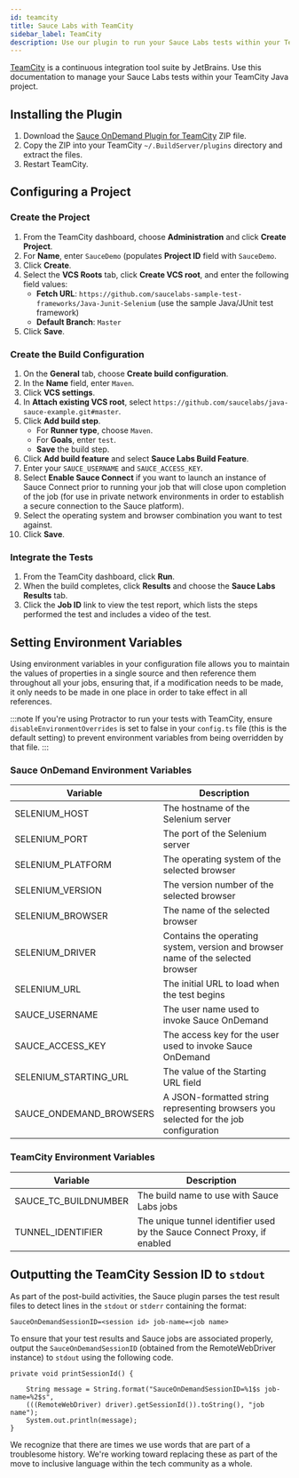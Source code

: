 ```yaml
---
id: teamcity
title: Sauce Labs with TeamCity
sidebar_label: TeamCity
description: Use our plugin to run your Sauce Labs tests within your TeamCity pipeline.
---
```


[TeamCity](https://www.jetbrains.com/teamcity/) is a continuous integration tool suite by JetBrains. Use this documentation to manage your Sauce Labs tests within your TeamCity Java project.

## Installing the Plugin

1. Download the [Sauce OnDemand Plugin for TeamCity](https://saucelabs.com/downloads/teamcity/release/com/saucelabs/teamcity/build/1.50/build-1.50.zip) ZIP file.
1. Copy the ZIP into your TeamCity `~/.BuildServer/plugins` directory and extract the files.
1. Restart TeamCity.

## Configuring a Project

### Create the Project

1. From the TeamCity dashboard, choose  **Administration** and click **Create Project**.
1. For **Name**, enter `SauceDemo` (populates **Project ID** field with `SauceDemo`.
1. Click **Create**.
1. Select the **VCS Roots** tab, click **Create VCS root**, and enter the following field values:
    * **Fetch URL**: `https://github.com/saucelabs-sample-test-frameworks/Java-Junit-Selenium` (use the sample Java/JUnit test framework)
    * **Default Branch**: `Master`
1. Click **Save**.

### Create the Build Configuration

1. On the **General** tab, choose **Create build configuration**.
1. In the **Name** field, enter `Maven`.
1. Click **VCS settings**.
1. In **Attach existing VCS root**, select `https://github.com/saucelabs/java-sauce-example.git#master`.
1. Click **Add build step**.
    * For **Runner type**, choose `Maven`.
    * For **Goals**, enter `test`.
    * **Save** the build step.
1. Click **Add build feature** and select **Sauce Labs Build Feature**.
1. Enter your `SAUCE_USERNAME` and `SAUCE_ACCESS_KEY`.
1. Select **Enable Sauce Connect** if you want to launch an instance of Sauce Connect prior to running your job that will close upon completion of the job (for use in private network environments in order to establish a secure connection to the Sauce platform).
1. Select the operating system and browser combination you want to test against.  
1. Click **Save**.

### Integrate the Tests

1. From the TeamCity dashboard, click **Run**.
1. When the build completes, click **Results** and choose the **Sauce Labs Results** tab.
1. Click the **Job ID** link to view the test report, which lists the steps performed the test and includes a video of the test.


## Setting Environment Variables

Using environment variables in your configuration file allows you to maintain the values of properties in a single source and then reference them throughout all your jobs, ensuring that, if a modification needs to be made, it only needs to be made in one place in order to take effect in all references.

:::note
If you're using Protractor to run your tests with TeamCity, ensure `disableEnvironmentOverrides` is set to false in your `config.ts` file (this is the default setting) to prevent environment variables from being overridden by that file.
:::

### Sauce OnDemand Environment Variables

|Variable|Description|
|---|----------------|
|SELENIUM_HOST|	The hostname of the Selenium server|
|SELENIUM_PORT|	The port of the Selenium server|
|SELENIUM_PLATFORM|	The operating system of the selected browser|
|SELENIUM_VERSION|	The version number of the selected browser|
|SELENIUM_BROWSER|	The name of the selected browser|
|SELENIUM_DRIVER|	Contains the operating system, version and browser name of the selected browser|
|SELENIUM_URL|	The initial URL to load when the test begins|
|SAUCE_USERNAME|	The user name used to invoke Sauce OnDemand|
|SAUCE_ACCESS_KEY|	The access key for the user used to invoke Sauce OnDemand|
|SELENIUM_STARTING_URL|	The value of the Starting URL field|
|SAUCE_ONDEMAND_BROWSERS|	A JSON-formatted string representing browsers you selected for the job configuration|

### TeamCity Environment Variables

|Variable|Description|
|---|----------------|
|SAUCE_TC_BUILDNUMBER|	The build name to use with Sauce Labs jobs|
|TUNNEL_IDENTIFIER|The unique tunnel identifier used by the Sauce Connect Proxy, if enabled|

## Outputting the TeamCity Session ID to `stdout`

As part of the post-build activities, the Sauce plugin parses the test result files to detect lines in the `stdout` or `stderr` containing the format:

`SauceOnDemandSessionID=<session id> job-name=<job name>`

To ensure that your test results and Sauce jobs are associated properly, output the `SauceOnDemandSessionID` (obtained from the RemoteWebDriver instance) to `stdout` using the following code.

```
private void printSessionId() {

    String message = String.format("SauceOnDemandSessionID=%1$s job-name=%2$s",
    (((RemoteWebDriver) driver).getSessionId()).toString(), "job name");
    System.out.println(message);
}
```

<p className="deis">We recognize that there are times we use words that are part of a troublesome history. We're working toward replacing these as part of the move to inclusive language within the tech community as a whole.</p>
